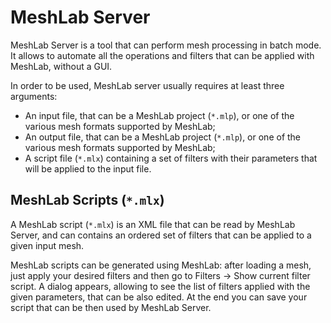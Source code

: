 # MeshLab Server 

MeshLab Server is a tool that can perform mesh processing in batch mode. It allows to automate all the operations and filters that can be applied with  MeshLab, without a GUI.

In order to be used, MeshLab server usually requires at least three arguments:

* An input file, that can be a MeshLab project (`*.mlp`), or one of the various mesh formats supported by MeshLab;
* An output file, that can be a MeshLab project (`*.mlp`), or one of the various mesh formats supported by MeshLab;
* A script file (`*.mlx`) containing a set of filters with their parameters that will be applied to the input file.

## MeshLab Scripts (`*.mlx`)

A MeshLab script (`*.mlx`) is an XML file that can be read by MeshLab Server, and can contains an ordered set of filters that can be applied to a given input mesh. 

MeshLab scripts can be generated using MeshLab: after loading a mesh, just apply your desired filters and then go to Filters -> Show current filter script. A dialog appears, allowing to see the list of filters applied with the given parameters, that can be also edited. At the end you can save your script that can be then used by MeshLab Server.

